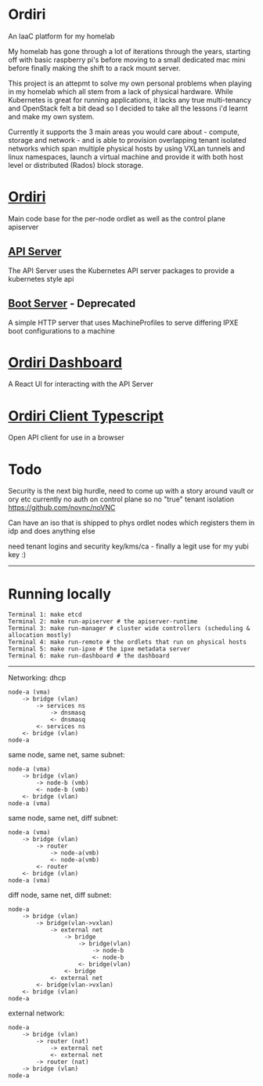 # Ordiri
An IaaC platform for my homelab

My homelab has gone through a lot of iterations through the years, starting off with basic raspberry pi's before moving to a small dedicated mac mini before finally making the shift to a rack mount server.

This project is an attepmt to solve my own personal problems when playing in my homelab which all stem from a lack of physical hardware. While Kubernetes is great for running applications, it lacks any true multi-tenancy and OpenStack felt a bit dead so I decided to take all the lessons i'd learnt and make my own system.

Currently it supports the 3 main areas you would care about - compute, storage and network - and is able to provision overlapping tenant isolated networks which span multiple physical hosts by using VXLan tunnels and linux namespaces, launch a virtual machine and provide it with both host level or distributed (Rados) block storage.



# [Ordiri](./ordiri)
Main code base for the per-node ordlet as well as the control plane apiserver

## [API Server](./ordiri/cmd/apiserver)
The API Server uses the Kubernetes API server packages to provide a kubernetes style api

## [Boot Server](./ordiri/cmd/bootserver/) - Deprecated
A simple HTTP server that uses MachineProfiles to serve differing IPXE boot configurations to a machine

# [Ordiri Dashboard](./ordiri-dashboard)
A React UI for interacting with the API Server

# [Ordiri Client Typescript](./ordiri-client-typescript/)
Open API client for use in a browser

# Todo
Security is the next big hurdle, need to come up with a story around vault or ory etc
currently no auth on control plane so no "true" tenant isolation
https://github.com/novnc/noVNC

Can have an iso that is shipped to phys ordlet nodes which registers them in idp and does anything else

need tenant logins and security key/kms/ca - finally a legit use for my yubi key :)


----
# Running locally
```
Terminal 1: make etcd
Terminal 2: make run-apiserver # the apiserver-runtime 
Terminal 3: make run-manager # cluster wide controllers (scheduling & allocation mostly)
Terminal 4: make run-remote # the ordlets that run on physical hosts
Terminal 5: make run-ipxe # the ipxe metadata server
Terminal 6: make run-dashboard # the dashboard
```

---

Networking:
dhcp
```
node-a (vma)
    -> bridge (vlan) 
        -> services ns
            -> dnsmasq
            <- dnsmasq
        <- services ns
    <- bridge (vlan) 
node-a 
```

same node, same net, same subnet:
```
node-a (vma)
    -> bridge (vlan) 
        -> node-b (vmb)
        <- node-b (vmb)
    <- bridge (vlan) 
node-a (vma)
```

same node, same net, diff subnet:
```
node-a (vma)
    -> bridge (vlan) 
        -> router 
            -> node-a(vmb)
            <- node-a(vmb)
        <- router 
    <- bridge (vlan) 
node-a (vma)
```

diff node, same net, diff subnet:
```
node-a 
    -> bridge (vlan) 
        -> bridge(vlan->vxlan) 
            -> external net 
                -> bridge 
                    -> bridge(vlan) 
                        -> node-b
                        <- node-b
                    <- bridge(vlan) 
                <- bridge 
            <- external net 
        <- bridge(vlan->vxlan) 
    <- bridge (vlan) 
node-a 
```

external network:
```
node-a 
    -> bridge (vlan) 
        -> router (nat)
            -> external net
            <- external net
        -> router (nat)
    -> bridge (vlan) 
node-a 
```